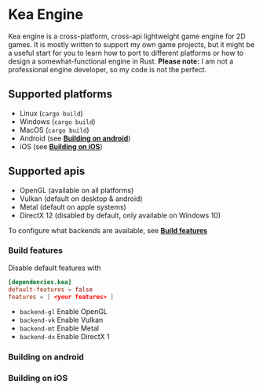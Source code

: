 # Kea Engine
Kea engine is a cross-platform, cross-api lightweight game engine for 2D 
games. It is mostly written to support my own game projects, but it 
might be a useful start for you to learn how to port to different 
platforms or how to design a somewhat-functional engine in Rust. 
**Please note:** I am not a professional engine developer, so my code is 
not the perfect.

## Supported platforms
* Linux (`cargo build`)
* Windows (`cargo build`)
* MacOS (`cargo build`)
* Android (see [**Building on android**](#building-on-android))
* iOS (see [**Building on iOS**](#building-on-ios))

## Supported apis
* OpenGL (available on all platforms)
* Vulkan (default on desktop & android)
* Metal (default on apple systems)
* DirectX 12 (disabled by default, only available on Windows 10)

To configure what backends are available, see [**Build features**](#build-features)

### Build features
Disable default features with
```toml
[dependencies.kea]
default-features = false
features = [ <your features> ]
```

* `backend-gl` Enable OpenGL
* `backend-vk` Enable Vulkan
* `backend-mt` Enable Metal
* `backend-dx` Enable DirectX 1


### Building on android
### Building on iOS